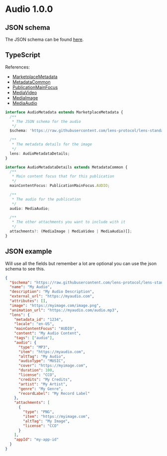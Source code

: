 # Audio 1.0.0

## JSON schema

The JSON schema can be found [here](./schema.json).

## TypeScript

References:

- [MarketplaceMetadata](../../shared-ts-interfaces/marketplace-metadata.ts)
- [MetadataCommon](../../shared-ts-interfaces/metadata-common.ts)
- [PublicationMainFocus](../../shared-ts-interfaces/publication-main-focus.ts)
- [MediaVideo](../../shared-ts-interfaces/media-video.ts)
- [MediaImage](../../shared-ts-interfaces/media-image.ts)
- [MediaAudio](../../shared-ts-interfaces/media-audio.ts)

```ts
interface AudioMetadata extends MarketplaceMetadata {
  /**
   * The JSON schema for the audio
   */
  $schema: 'https://raw.githubusercontent.com/lens-protocol/lens-standards/main/lens-metadata-standards/publication/audio/1.0.0/schema.json';

  /**
   * The metadata details for the image
   */
  lens: AudioMetadataDetails;
}

interface AudioMetadataDetails extends MetadataCommon {
  /**
   * Main content focus that for this publication
   */
  mainContentFocus: PublicationMainFocus.AUDIO;

  /**
   * The audio for the publication
   */
  audio: MediaAudio;

  /**
   * The other attachments you want to include with it
   */
  attachments?: (MediaImage | MediaVideo | MediaAudio)[];
}
```

## JSON example

Will use all the fields but remember a lot are optional you can use the json schema to see this.

```json
{
  "$schema": "https://raw.githubusercontent.com/lens-protocol/lens-standards/main/lens-metadata-standards/publication/audio/1.0.0/schema.json",
  "name": "My Audio",
  "description": "My Audio Description",
  "external_url": "https://myaudio.com",
  "attributes": [],
  "image": "https://myimage.com/image.png",
  "animation_url": "https://myaudio.com/audio.mp3",
  "lens": {
    "metadata_id": "1234",
    "locale": "en-US",
    "mainContentFocus": "AUDIO",
    "content": "My Audio Content",
    "tags": ["audio"],
    "audio": {
      "type": "MP3",
      "item": "https://myaudio.com",
      "altTag": "My Audio",
      "audioType": "MUSIC",
      "cover": "https://myimage.com",
      "duration": 100,
      "license": "CCO",
      "credits": "My Credits",
      "artist": "My Artist",
      "genre": "My Genre",
      "recordLabel": "My Record Label"
    },
    "attachments": [
      {
        "type": "PNG",
        "item": "https://myimage.com",
        "altTag": "My Image",
        "license": "CCO"
      }
    ],
    "appId": "my-app-id"
  }
}
```
